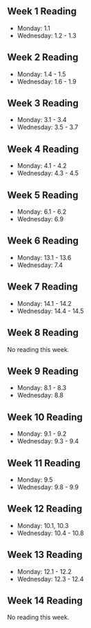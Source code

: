 ## Week 1 Reading

* Monday: 1.1
* Wednesday: 1.2 - 1.3

## Week 2 Reading

* Monday: 1.4 - 1.5
* Wednesday: 1.6 - 1.9

## Week 3 Reading

* Monday: 3.1 - 3.4
* Wednesday: 3.5 - 3.7

## Week 4 Reading

* Monday: 4.1 - 4.2
* Wednesday: 4.3 - 4.5

## Week 5 Reading

* Monday: 6.1 - 6.2
* Wednesday: 6.9

## Week 6 Reading

* Monday: 13.1 - 13.6
* Wednesday: 7.4

## Week 7 Reading

* Monday: 14.1 - 14.2
* Wednesday: 14.4 - 14.5

## Week 8 Reading

No reading this week.

## Week 9 Reading

* Monday: 8.1 - 8.3
* Wednesday: 8.8

## Week 10 Reading

* Monday: 9.1 - 9.2
* Wednesday: 9.3 - 9.4

## Week 11 Reading

* Monday: 9.5
* Wednesday: 9.8 - 9.9

## Week 12 Reading

* Monday: 10.1, 10.3
* Wednesday: 10.4 - 10.8

## Week 13 Reading

* Monday: 12.1 - 12.2
* Wednesday: 12.3 - 12.4

## Week 14 Reading

No reading this week.